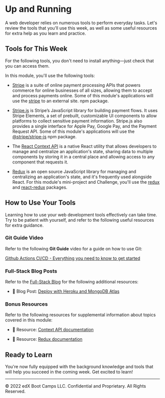 # Up and Running
A web developer relies on numerous tools to perform everyday tasks. Let's review the tools that you'll use this week, as well as some useful resources for extra help as you learn and practice.

## Tools for This Week
For the following tools, you don't need to install anything—just check that you can access them.

In this module, you'll use the following tools:

* [Stripe](https://stripe.com/) is a suite of online payment processing APIs that powers commerce for online businesses of all sizes, allowing them to accept and process payments online. Some of this module's applications will use the [stripe](https://www.npmjs.com/package/stripe) to an external site. npm package.

* [Stripe.js](https://stripe.com/docs/stripe-js) is Stripe’s JavaScript library for building payment flows. It uses Stripe Elements, a set of prebuilt, customizable UI components to allow platforms to collect sensitive payment information. Stripe.js also provides a single interface for Apple Pay, Google Pay, and the Payment Request API. Some of this module's applications will use the [@stripe/stripe-js](https://www.npmjs.com/package/@stripe/stripe-js) npm package.

* The [React Context API](https://reactjs.org/docs/context.html) is a native React utility that allows developers to manage and centralize an application's state, sharing data to multiple components by storing it in a central place and allowing access to any component that requests it.

* [Redux](https://redux.js.org/) is an open source JavaScript library for managing and centralizing an application's state, and it's frequently used alongside React. For this module's mini-project and Challenge, you'll use the [redux](https://www.npmjs.com/package/redux) and [react-redux](https://www.npmjs.com/package/react-redux) packages.

## How to Use Your Tools
Learning how to use your web development tools effectively can take time. Try to be patient with yourself, and refer to the following useful resources for extra guidance.

### Git Guide Video
Refer to the following **Git Guide** video for a guide on how to use Git:

[Github Actions CI/CD - Everything you need to know to get started](https://www.youtube.com/watch?v=mFFXuXjVgkU)

### Full-Stack Blog Posts
Refer to the [Full-Stack Blog](https://coding-boot-camp.github.io/full-stack/) for the following additional resources:

* 📖 Blog Post: [Deploy with Heroku and MongoDB Atlas](https://coding-boot-camp.github.io/full-stack/mongodb/deploy-with-heroku-and-mongodb-atlas)

### Bonus Resources
Refer to the following resources for supplemental information about topics covered in this module:

* 📖 Resource: [Context API documentation](https://reactjs.org/docs/context.html)

* 📖 Resource: [Redux documentation](https://redux.js.org/)

## Ready to Learn
You're now fully equipped with the background knowledge and tools that will help you succeed in the coming week. Get excited to learn!

---
© 2022 edX Boot Camps LLC. Confidential and Proprietary. All Rights Reserved.